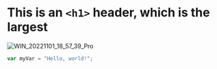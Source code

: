 # This is an `<h1>` header, which is the largest
![WIN_20221101_18_57_39_Pro](https://github.com/vgoripat/skills-communicate-using-markdown/assets/127467886/2fa497f5-6874-4f67-b260-dae652877344)
``` javascript
var myVar = "Hello, world!";
```
